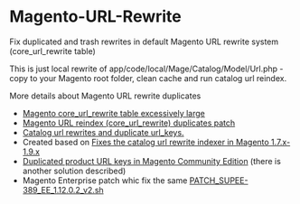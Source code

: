 # Magento-URL-Rewrite
Fix duplicated and trash rewrites in default Magento URL rewrite system (core_url_rewrite table)

This is just local rewrite of app/code/local/Mage/Catalog/Model/Url.php - copy to your Magento root folder, clean cache and run catalog url reindex. 

More details about Magento URL rewrite duplicates
- <a href="http://magento.stackexchange.com/questions/17553/magento-core-url-rewrite-table-excessively-large">Magento core_url_rewrite table excessively large<a/>
- <a href="http://firebearstudio.com/blog/magento-url-reindex-core_url_rewrite-duplicates-patch.html">Magento URL reindex (core_url_rewrite) duplicates patch</a>
- <a href="https://github.com/magento/bugathon_march_2013/issues/265">Catalog url rewrites and duplicate url_keys.</a>
- Created based on <a href="https://gist.github.com/edannenberg/5310008">Fixes the catalog url rewrite indexer in Magento 1.7.x-1.9.x</a>
- <a href="http://www.atwix.com/magento/duplicated-product-url-keys-in-community-edition/">Duplicated product URL keys in Magento Community Edition</a> (there is another solution described)
- Magento Enterprise patch whic fix the same <a href="https://gist.github.com/piotrekkaminski/c348538ca91ba35773be">PATCH_SUPEE-389_EE_1.12.0.2_v2.sh</a>

